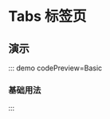 <script setup>
import Basic from '@/tabs/demos/DemoBasic.vue'
</script>

# Tabs 标签页

## 演示

::: demo codePreview=Basic

### 基础用法

<Basic />
:::
